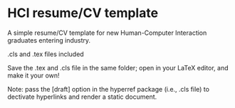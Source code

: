 <h1>HCI resume/CV template</h1>

A simple resume/CV template for new Human-Computer Interaction graduates entering industry.

.cls and .tex files included

Save the .tex and .cls file in the same folder; open in your LaTeX editor, and make it your own!

Note: pass the [draft] option in the hyperref package (i.e., .cls file) to dectivate hyperlinks and render a static document.

